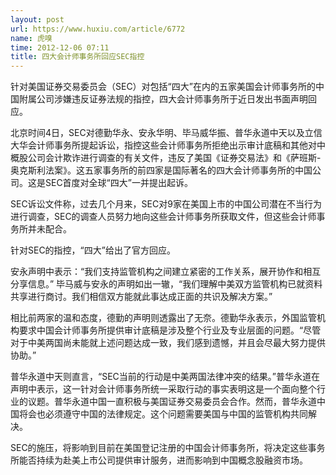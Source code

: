 ```yaml
---
layout: post
url: https://www.huxiu.com/article/6772
name: 虎嗅
time: 2012-12-06 07:11
title: 四大会计师事务所回应SEC指控
---
```

针对美国证券交易委员会（SEC）对包括“四大”在内的五家美国会计师事务所的中国附属公司涉嫌违反证券法规的指控，四大会计师事务所于近日发出书面声明回应。

北京时间4日，SEC对德勤华永、安永华明、毕马威华振、普华永道中天以及立信大华会计师事务所提起诉讼，指控这些会计师事务所拒绝出示审计底稿和其他对中概股公司会计欺诈进行调查的有关文件，违反了美国《证券交易法》和《萨班斯-奥克斯利法案》。这五家事务所的前四家是国际著名的四大会计师事务所的中国公司。这是SEC首度对全球“四大”一并提出起诉。

SEC诉讼文件称，过去几个月来，SEC对9家在美国上市的中国公司潜在不当行为进行调查，SEC的调查人员努力地向这些会计师事务所获取文件，但这些会计师事务所并未配合。

针对SEC的指控，“四大”给出了官方回应。

安永声明中表示：“我们支持监管机构之间建立紧密的工作关系，展开协作和相互分享信息。” 毕马威与安永的声明如出一辙，“我们理解中美双方监管机构已就资料共享进行商讨。我们相信双方能就此事达成正面的共识及解决方案。”

相比前两家的温和态度，德勤的声明则透露出了无奈。德勤华永表示，外国监管机构要求中国会计师事务所提供审计底稿是涉及整个行业及专业层面的问题。“尽管对于中美两国尚未能就上述问题达成一致，我们感到遗憾，并且会尽最大努力提供协助。”

普华永道中天则直言，“SEC当前的行动是中美两国法律冲突的结果。”普华永道在声明中表示，这一针对会计师事务所统一采取行动的事实表明这是一个面向整个行业的议题。普华永道中国一直积极与美国证券交易委员会合作。然而，普华永道中国将会也必须遵守中国的法律规定。这个问题需要美国与中国的监管机构共同解决。

SEC的施压，将影响到目前在美国登记注册的中国会计师事务所，将决定这些事务所能否持续为赴美上市公司提供审计服务，进而影响到中国概念股融资市场。

